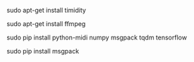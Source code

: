 

sudo apt-get install timidity

sudo apt-get install ffmpeg

sudo pip install python-midi numpy msgpack tqdm tensorflow

sudo pip install msgpack